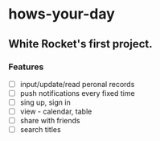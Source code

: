 # hows-your-day

## White Rocket's first project.
### Features
 - [ ] input/update/read peronal records
 - [ ] push notifications every fixed time
 - [ ] sing up, sign in
 - [ ] view - calendar, table
 - [ ] share with friends
 - [ ] search titles
